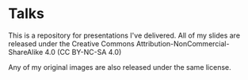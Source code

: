 Talks
=====

This is a repository for presentations I've delivered. All of my slides are released under
the Creative Commons Attribution-NonCommercial-ShareAlike 4.0 (CC BY-NC-SA 4.0)

Any of my original images are also released under the same license.